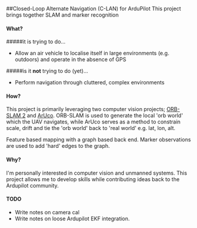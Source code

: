 ##Closed-Loop Alternate Navigation (C-LAN) for ArduPilot
This project brings together SLAM and marker recognition

#### What?
#####it is trying to do...
* Allow an air vehicle to localise itself in large environments (e.g. outdoors) and operate in the absence of GPS

#####is it **not** trying to do (yet)...
* Perform navigation through cluttered, complex environments 

#### How?
This project is primarily leveraging two computer vision projects; [ORB-SLAM 2](https://github.com/raulmur/ORB_SLAM2) and [ArUco](https://www.uco.es/investiga/grupos/ava/node/26). ORB-SLAM is used to generate the local 'orb world' which the UAV navigates, while ArUco serves as a method to constrain scale, drift and tie the 'orb world' back to 'real world' e.g. lat, lon, alt. 

Feature based mapping with a graph based back end. Marker observations are used to add 'hard' edges to the graph. 

#### Why?
I'm personally interested in computer vision and unmanned systems. This project allows me to develop skills while contributing ideas back to the Ardupilot community. 

#### TODO
* Write notes on camera cal
* Write notes on loose Ardupilot EKF integration.  